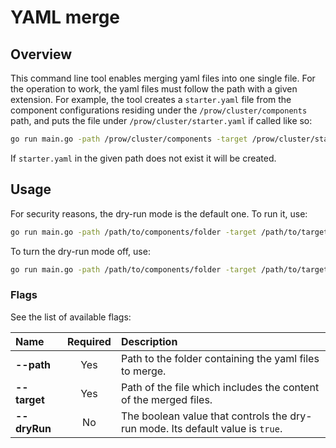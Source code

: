 # YAML merge

## Overview

This command line tool enables merging yaml files into one single file. For the operation to work, the yaml files must follow the path with a given extension. For example, the tool creates a `starter.yaml` file from the component configurations residing under the `/prow/cluster/components` path, and puts the file under  `/prow/cluster/starter.yaml` if called like so:
```bash
go run main.go -path /prow/cluster/components -target /prow/cluster/starter.yaml
```

If `starter.yaml` in the given path does not exist it will be created.

## Usage

For security reasons, the dry-run mode is the default one.
To run it, use:
```bash
go run main.go -path /path/to/components/folder -target /path/to/target/file
```

To turn the dry-run mode off, use:
```bash
go run main.go -path /path/to/components/folder -target /path/to/target/file -dryRun=false
```

### Flags

See the list of available flags:

| Name                      | Required | Description                                                                                          |
| :------------------------ | :------: | :--------------------------------------------------------------------------------------------------- |
| **--path**                |   Yes    | Path to the folder containing the yaml files to merge.
| **--target**              |   Yes    | Path of the file which includes the content of the merged files.
| **--dryRun**              |    No    | The boolean value that controls the dry-run mode. Its default value is `true`.


